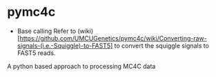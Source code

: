 # pymc4c

* Base calling
Refer to (wiki)[https://github.com/UMCUGenetics/pymc4c/wiki/Converting-raw-signals-(i.e.-Squiggle)-to-FAST5] to convert the squiggle signals to FAST5 reads.

A python based approach to processing MC4C data
